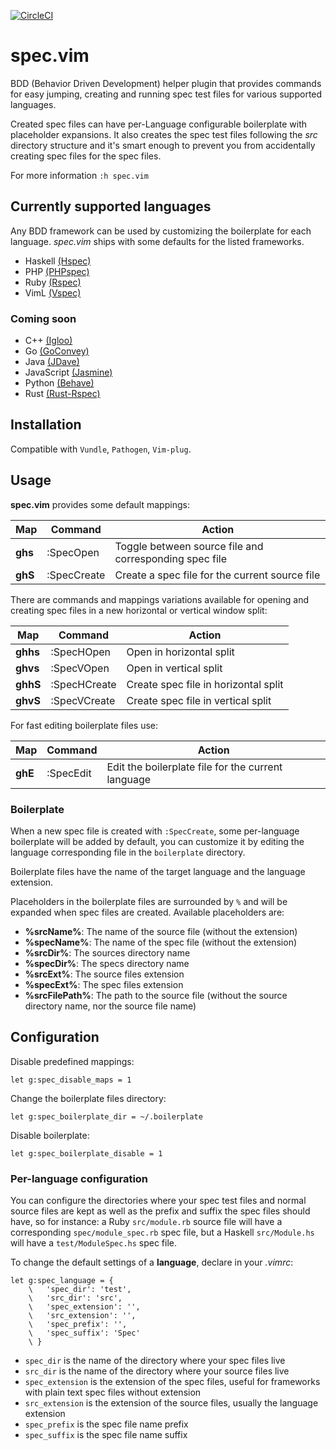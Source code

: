 [![CircleCI](https://circleci.com/gh/alx741/spec.vim.svg?style=shield)](https://circleci.com/gh/alx741/spec.vim)

# spec.vim

BDD (Behavior Driven Development) helper plugin that provides commands for easy
jumping, creating and running spec test files for various supported languages.

Created spec files can have per-Language configurable boilerplate with
placeholder expansions. It also creates the spec test files following the *src*
directory structure and it's smart enough to prevent you from accidentally
creating spec files for the spec files.

For more information `:h spec.vim`


## Currently supported languages

Any BDD framework can be used by customizing the boilerplate for each language.
*spec.vim* ships with some defaults for the listed frameworks.

* Haskell [(Hspec)](https://hspec.github.io/)
* PHP [(PHPspec)](http://www.phpspec.net/en/stable/)
* Ruby [(Rspec)](http://rspec.info/)
* VimL [(Vspec)](https://github.com/kana/vim-vspec)

### Coming soon

* C++ [(Igloo)](http://igloo-testing.org/)
* Go [(GoConvey)](http://goconvey.co/)
* Java [(JDave)](http://jdave.org/)
* JavaScript [(Jasmine)](https://jasmine.github.io/)
* Python [(Behave)](http://pythonhosted.org/behave/)
* Rust [(Rust-Rspec)](https://github.com/mackwic/rspec)


## Installation

Compatible with `Vundle`, `Pathogen`, `Vim-plug`.


## Usage

**spec.vim** provides some default mappings:

Map | Command | Action
--- | ------- | ------
**ghs** | :SpecOpen | Toggle between source file and corresponding spec file
**ghS** | :SpecCreate | Create a spec file for the current source file


There are commands and mappings variations available for opening and creating
spec files in a new horizontal or vertical window split:

Map | Command | Action
--- | ------- | ------
**ghhs** | :SpecHOpen | Open in horizontal split
**ghvs** | :SpecVOpen | Open in vertical split
**ghhS** | :SpecHCreate | Create spec file in horizontal split
**ghvS** | :SpecVCreate | Create spec file in vertical split


For fast editing boilerplate files use:

Map | Command | Action
--- | ------- | ------
**ghE** | :SpecEdit | Edit the boilerplate file for the current language

### Boilerplate

When a new spec file is created with `:SpecCreate`, some per-language
boilerplate will be added by default, you can customize it by editing the
language corresponding file in the `boilerplate` directory.

Boilerplate files have the name of the target language and the language
extension.

Placeholders in the boilerplate files are surrounded by `%` and will be expanded
when spec files are created. Available placeholders are:

* **%srcName%**: The name of the source file (without the extension)
* **%specName%**: The name of the spec file (without the extension)
* **%srcDir%**: The sources directory name
* **%specDir%**: The specs directory name
* **%srcExt%**: The source files extension
* **%specExt%**: The spec files extension
* **%srcFilePath%**: The path to the source file (without the source directory
  name, nor the source file name)


## Configuration

Disable predefined mappings:

```vim
let g:spec_disable_maps = 1
```

Change the boilerplate files directory:

```vim
let g:spec_boilerplate_dir = ~/.boilerplate
```

Disable boilerplate:

```vim
let g:spec_boilerplate_disable = 1
```

### Per-language configuration

You can configure the directories where your spec test files and normal source
files are kept as well as the prefix and suffix the spec files should have, so
for instance: a Ruby `src/module.rb` source file will have a corresponding
`spec/module_spec.rb` spec file, but a Haskell `src/Module.hs` will have a
`test/ModuleSpec.hs` spec file.

To change the default settings of a **language**, declare in your *.vimrc*:

```vim
let g:spec_language = {
    \   'spec_dir': 'test',
    \   'src_dir': 'src',
    \   'spec_extension': '',
    \   'src_extension': '',
    \   'spec_prefix': '',
    \   'spec_suffix': 'Spec'
    \ }
```

* `spec_dir` is the name of the directory where your spec files live
* `src_dir` is the name of the directory where your source files live
* `spec_extension` is the extension of the spec files, useful for frameworks
  with plain text spec files without extension
* `src_extension` is the extension of the source files, usually the language
  extension
* `spec_prefix` is the spec file name prefix
* `spec_suffix` is the spec file name suffix
